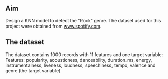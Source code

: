 ## Aim

Design a KNN model to detect the "Rock" genre. The dataset used for this project were obtained from www.spotify.com. 

## The dataset
The dataset contains 1000 records with 11 features and one target variable:
Features:
popularity, acousticness, danceability, duration_ms, energy, instrumentalness, liveness, loudness, speechiness, tempo, valence and genre (the target variable)


